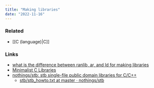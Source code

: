 ```yaml
---
title: "Making libraries"
date: "2022-11-16"
---
```


### Related
- [[C (language)|C]]

### Links
- [what is the difference between ranlib, ar, and ld for making libraries](https://stackoverflow.com/questions/47910759/)
- [Minimalist C Libraries](https://nullprogram.com/blog/2018/06/10/)
- [nothings/stb: stb single-file public domain libraries for C/C++](https://github.com/nothings/stb)
	- [stb/stb\_howto.txt at master · nothings/stb](https://github.com/nothings/stb/blob/master/docs/stb_howto.txt)